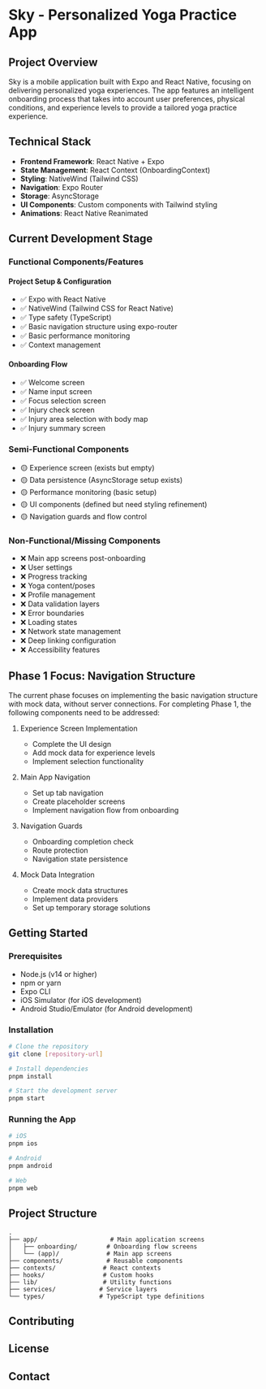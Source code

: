 # Sky - Personalized Yoga Practice App

## Project Overview
Sky is a mobile application built with Expo and React Native, focusing on delivering personalized yoga experiences. The app features an intelligent onboarding process that takes into account user preferences, physical conditions, and experience levels to provide a tailored yoga practice experience.

## Technical Stack
- **Frontend Framework**: React Native + Expo
- **State Management**: React Context (OnboardingContext)
- **Styling**: NativeWind (Tailwind CSS)
- **Navigation**: Expo Router
- **Storage**: AsyncStorage
- **UI Components**: Custom components with Tailwind styling
- **Animations**: React Native Reanimated

## Current Development Stage

### Functional Components/Features

#### Project Setup & Configuration
- ✅ Expo with React Native
- ✅ NativeWind (Tailwind CSS for React Native)
- ✅ Type safety (TypeScript)
- ✅ Basic navigation structure using expo-router
- ✅ Basic performance monitoring
- ✅ Context management

#### Onboarding Flow
- ✅ Welcome screen
- ✅ Name input screen
- ✅ Focus selection screen
- ✅ Injury check screen
- ✅ Injury area selection with body map
- ✅ Injury summary screen

### Semi-Functional Components
- 🟡 Experience screen (exists but empty)
- 🟡 Data persistence (AsyncStorage setup exists)
- 🟡 Performance monitoring (basic setup)
- 🟡 UI components (defined but need styling refinement)
- 🟡 Navigation guards and flow control

### Non-Functional/Missing Components
- ❌ Main app screens post-onboarding
- ❌ User settings
- ❌ Progress tracking
- ❌ Yoga content/poses
- ❌ Profile management
- ❌ Data validation layers
- ❌ Error boundaries
- ❌ Loading states
- ❌ Network state management
- ❌ Deep linking configuration
- ❌ Accessibility features

## Phase 1 Focus: Navigation Structure
The current phase focuses on implementing the basic navigation structure with mock data, without server connections. For completing Phase 1, the following components need to be addressed:

1. Experience Screen Implementation
   - Complete the UI design
   - Add mock data for experience levels
   - Implement selection functionality

2. Main App Navigation
   - Set up tab navigation
   - Create placeholder screens
   - Implement navigation flow from onboarding

3. Navigation Guards
   - Onboarding completion check
   - Route protection
   - Navigation state persistence

4. Mock Data Integration
   - Create mock data structures
   - Implement data providers
   - Set up temporary storage solutions

## Getting Started

### Prerequisites
- Node.js (v14 or higher)
- npm or yarn
- Expo CLI
- iOS Simulator (for iOS development)
- Android Studio/Emulator (for Android development)

### Installation
```bash
# Clone the repository
git clone [repository-url]

# Install dependencies
pnpm install

# Start the development server
pnpm start
```

### Running the App
```bash
# iOS
pnpm ios

# Android
pnpm android

# Web
pnpm web
```

## Project Structure
```
.
├── app/                    # Main application screens
│   ├── onboarding/        # Onboarding flow screens
│   └── (app)/             # Main app screens
├── components/            # Reusable components
├── contexts/             # React contexts
├── hooks/                # Custom hooks
├── lib/                  # Utility functions
├── services/            # Service layers
└── types/               # TypeScript type definitions
```

## Contributing


## License

## Contact
